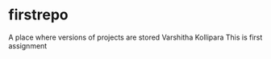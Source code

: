# firstrepo
A place where versions of projects are stored
Varshitha Kollipara
This is first assignment
